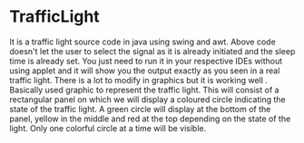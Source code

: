 # TrafficLight
It is a traffic light source code in java using swing and awt.
Above code doesn't let the user to select the signal as it is already initiated and the sleep time is already set.
You just need to run it in your respective IDEs without using applet and it will show you the output exactly as you seen in a real traffic light.
There is a lot to modify in graphics but it is working well .
Basically used  graphic to represent the traffic light. This will consist of a rectangular panel on which we will display a coloured circle indicating the state of the traffic light. A green circle will display at the bottom of the panel, yellow in the middle and red at the top depending on the state of the light. Only one colorful circle at a time will be visible.
